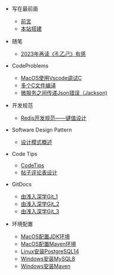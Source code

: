 <!-- _sidebar.md -->
* 写在最前面
  * [前言](README.md)
  * [本站搭建](./create_blog/%E5%9F%BA%E4%BA%8Edocsify%E7%9A%84%E7%AE%80%E6%B4%81%E5%8D%9A%E5%AE%A2%E6%90%AD%E5%BB%BA.md)

* 随笔
  * [2023年再读《孔乙己》有感](./docs/eassys/2023%E5%B9%B4%E5%86%8D%E8%AF%BB%E3%80%8A%E5%AD%94%E4%B9%99%E5%B7%B1%E3%80%8B%E6%9C%89%E6%84%9F.md)

* CodeProblems
  * [MacOS使用Vscode调试C](./docs/codeproblems/MacOS_Vscode_Debugger_C.md)
  * [多个C文件编译](./docs/codeproblems/C_Compile_Mul_Files.md)
  * [微服务之间传递Json错误（Jackson)](./docs/codeproblems/%E5%BE%AE%E6%9C%8D%E5%8A%A1%E6%9C%8D%E5%8A%A1%E9%97%B4%E4%BC%A0%E8%BE%93Json%E9%94%99%E8%AF%AF(Jackson).md)

* 开发规范
  * [Redis开发规范——键值设计](./docs/codeguides/Redis%E5%BC%80%E5%8F%91%E8%A7%84%E8%8C%83%E2%80%94%E2%80%94%E9%94%AE%E5%80%BC%E8%AE%BE%E8%AE%A1.md)

* Software Design Pattern
  * [设计模式概述](./docs/design_pattern/%E8%AE%BE%E8%AE%A1%E6%A8%A1%E5%BC%8F%E6%A6%82%E8%BF%B0.md)


* Code Tips
  * [CodeTips](./docs/codetips/CodeTips.md)
  * [帖子评论表设计](./docs/codetips/%E5%B8%96%E5%AD%90%E8%AF%84%E8%AE%BA%E8%A1%A8%E8%AE%BE%E8%AE%A1.md)

* GitDocs
  * [由浅入深学Git_1](./docs/gitdocs/%E7%94%B1%E6%B5%85%E5%85%A5%E6%B7%B1%E5%AD%A6Git_1.md)
  * [由浅入深学Git_2](./docs/gitdocs/%E7%94%B1%E6%B5%85%E5%85%A5%E6%B7%B1%E5%AD%A6Git_2.md)
  * [由浅入深学Git_3](./docs/gitdocs/%E7%94%B1%E6%B5%85%E5%85%A5%E6%B7%B1%E5%AD%A6Git_3.md)

* 环境配置
  * [MacOS配置JDK环境](./docs/envconfig/MacOS%E9%85%8D%E7%BD%AEJDK%E7%8E%AF%E5%A2%83.md)
  * [MacOS配置Maven环境](./docs/envconfig/MacOS%E9%85%8D%E7%BD%AEMaven%E7%8E%AF%E5%A2%83.md)
  * [Linux安装PostgreSQL14](./docs/envconfig/Linux%E5%AE%89%E8%A3%85PostgreSQL.md)
  * [Windows安装MySQL8](./docs/envconfig/Windows%E5%AE%89%E8%A3%85MySQL8.md)
  * [Windows安装Maven](./docs/envconfig/Windows%E5%AE%89%E8%A3%85Maven.md)